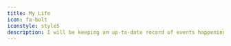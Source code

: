 ```yaml
---
title: My Life
icon: fa-bolt
iconstyle: style5
description: I will be keeping an up-to-date record of events happening in my life, from student life to jobs!
---
```

